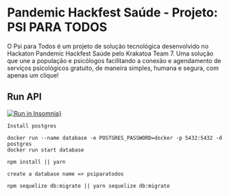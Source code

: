 # Pandemic Hackfest Saúde - Projeto: PSI PARA TODOS

O Psi para Todos é um projeto de solução tecnológica desenvolvido no Hackaton Pandemic Hackfest Saúde pelo Krakatoa Team 7. Uma solução que une a população e psicólogos facilitando a conexão e agendamento de serviços psicológicos gratuito, de maneira simples, humana e segura, com apenas um clique!

## Run API

[![Run in Insomnia}](https://insomnia.rest/images/run.svg)](https://insomnia.rest/run/?label=Psi%20para%20Todos%20API's&uri=https%3A%2F%2Fgithub.com%2Ffcsouza%2Fpsi-pra-todos%2Fblob%2Fmaster%2F.github%2Fapi_acess.json)


```
Install postgres

docker run --name database -e POSTGRES_PASSWORD=docker -p 5432:5432 -d postgres
docker run start database

npm install || yarn 

create a database name => psiparatodos

npm sequelize db:migrate || yarn sequelize db:migrate

```
